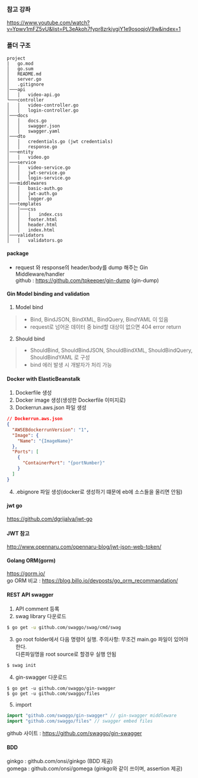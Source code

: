 ### 참고 강좌
https://www.youtube.com/watch?v=Ypwv1mFZ5vU&list=PL3eAkoh7fypr8zrkiygiY1e9osoqjoV9w&index=1

### 폴더 구조
```
project
|   go.mod
│   go.sum
│   README.md
│   server.go
│   .gitignore
│───api
│   │   video-api.go
└───controller
│   │   video-controller.go
│   │   login-controller.go
│───docs
│   │   docs.go
│   │   swagger.json
│   │   swagger.yaml
│───dto
│   │   credentials.go (jwt credentials)
│   │   response.go
│───entity
│   │   video.go
│───service
│   │   video-service.go
│   │   jwt-service.go
│   │   login-service.go
│───middlewares
│   │   basic-auth.go
│   │   jwt-auth.go
│   │   logger.go
│───templates
│   │───css
│   │   │   index.css
│   │   footer.html
│   │   header.html
│   │   index.html
│───validators
│   │   validators.go
```

#### package
- request 와 response의 header/body를 dump 해주는 Gin Middleware/handler  
github : https://github.com/tpkeeper/gin-dump (gin-dump)

#### Gin Model binding and validation
1. Model bind
  > - Bind, BindJSON, BindXML, BindQuery, BindYAML 이 있음
  > - request로 넘어온 데이터 중 bind할 대상이 없으면 404 error return
2. Should bind
  > - ShouldBind, ShouldBindJSON, ShouldBindXML, ShouldBindQuery, ShouldBindYAML 로 구성
  > - bind 에러 발생 시 개발자가 처리 가능

#### Docker with ElasticBeanstalk
1. Dockerfile 생성
2. Docker image 생성(생성한 Dockerfile 이미지로)
3. Dockerrun.aws.json 파일 생성
```json
// Dockerrun.aws.json
{
  "AWSEBdockerrunVersion": "1",
  "Image": {
    "Name": "{ImageName}"
  },
  "Ports": [
    {
      "ContainerPort": "{portNumber}"
    }
  ]
}
```
4. .ebignore 파일 생성(docker로 생성하기 떄문에 eb에 소스들을 올리면 안됨)

#### jwt go
https://github.com/dgrijalva/jwt-go
#### JWT 참고
http://www.opennaru.com/opennaru-blog/jwt-json-web-token/

#### Golang ORM(gorm)
https://gorm.io/  
go ORM 비교 : https://blog.billo.io/devposts/go_orm_recommandation/


#### REST API swagger
1. API comment 등록 
2. swag library 다운로드
```bash
$ go get -u github.com/swaggo/swag/cmd/swag
```
3. go root folder에서 다음 명령어 실행. 주의사항: 무조건 main.go 파일이 있어야 한다.  
다른파일명을 root source로 할경우 실행 안됨
```
$ swag init
```
4. gin-swagger 다운로드
```
$ go get -u github.com/swaggo/gin-swagger
$ go get -u github.com/swaggo/files
```
5. import 
```go
import "github.com/swaggo/gin-swagger" // gin-swagger middleware
import "github.com/swaggo/files" // swagger embed files
```
github 사이트 : https://github.com/swaggo/gin-swagger

#### BDD
ginkgo : github.com/onsi/ginkgo (BDD 제공)  
gomega : github.com/onsi/gomega (ginkgo와 같이 쓰이며, assertion 제공)